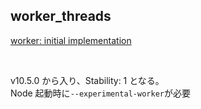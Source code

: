 ## worker_threads

[worker: initial implementation](https://github.com/nodejs/node/pull/20876)

<br />

v10.5.0 から入り、Stability: 1 となる。  
Node 起動時に`--experimental-worker`が必要
